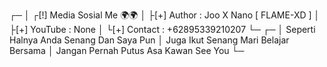 ┌─
│ ┌[!] Media Sosial Me 🌍🌍
│ ├[+] Author  : Joo X Nano [ FLAME-XD ]
│ ├[+] YouTube : None
│ └[+] Contact : +62895339210207
└─
┌─
│ Seperti Halnya Anda Senang Dan Saya Pun
│ Juga Ikut Senang Mari Belajar Bersama
│ Jangan Pernah Putus Asa Kawan See You
└─
